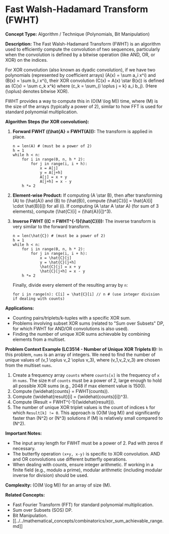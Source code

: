 # Fast Walsh-Hadamard Transform (FWHT)

**Concept Type:** Algorithm / Technique (Polynomials, Bit Manipulation)

**Description:**
The Fast Walsh-Hadamard Transform (FWHT) is an algorithm used to efficiently compute the convolution of two sequences, particularly when the convolution is defined by a bitwise operation (like AND, OR, or XOR) on the indices.

For XOR convolution (also known as dyadic convolution), if we have two polynomials (represented by coefficient arrays) \(A(x) = \sum a_i x^i\) and \(B(x) = \sum b_i x^i\), their XOR convolution \(C(x) = A(x) \star B(x)\) is defined as \(C(x) = \sum c_k x^k\) where \(c_k = \sum_{i \oplus j = k} a_i b_j\). (Here \(\oplus\) denotes bitwise XOR).

FWHT provides a way to compute this in \(O(M \log M)\) time, where \(M\) is the size of the arrays (typically a power of 2), similar to how FFT is used for standard polynomial multiplication.

**Algorithm Steps (for XOR convolution):**

1.  **Forward FWHT (\(\hat{A} = FWHT(A)\)):**
    The transform is applied in place.
    ```
    n = len(A) # (must be a power of 2)
    h = 1
    while h < n:
        for i in range(0, n, h * 2):
            for j in range(i, i + h):
                x = A[j]
                y = A[j+h]
                A[j] = x + y
                A[j+h] = x - y
        h *= 2
    ```

2.  **Element-wise Product:**
    If computing \(A \star B\), then after transforming \(A\) to \(\hat{A}\) and \(B\) to \(\hat{B}\), compute \(\hat{C}[i] = \hat{A}[i] \cdot \hat{B}[i]\) for all \(i\).
    If computing \(A \star A \star A\) (for sum of 3 elements), compute \(\hat{C}[i] = (\hat{A}[i])^3\).

3.  **Inverse FWHT (\(C = FWHT^{-1}(\hat{C})\)):**
    The inverse transform is very similar to the forward transform.
    ```
    n = len(\hat{C}) # (must be a power of 2)
    h = 1
    while h < n:
        for i in range(0, n, h * 2):
            for j in range(i, i + h):
                x = \hat{C}[j]
                y = \hat{C}[j+h]
                \hat{C}[j] = x + y
                \hat{C}[j+h] = x - y
        h *= 2
    ```
    Finally, divide every element of the resulting array by `n`:
    ```
    for i in range(n): C[i] = \hat{C}[i] // n # (use integer division if dealing with counts)
    ```

**Applications:**
*   Counting pairs/triplets/k-tuples with a specific XOR sum.
*   Problems involving subset XOR sums (related to "Sum over Subsets" DP, for which FWHT for AND/OR convolutions is also used).
*   Finding the number of unique XOR sums achievable by combining elements from a multiset.

**Problem Context Example (LC3514 - Number of Unique XOR Triplets II):**
In this problem, `nums` is an array of integers. We need to find the number of unique values of \(v_1 \oplus v_2 \oplus v_3\), where \(v_1,v_2,v_3\) are chosen from the multiset `nums`.
1. Create a frequency array `counts` where `counts[x]` is the frequency of `x` in `nums`. The size `M` of `counts` must be a power of 2, large enough to hold all possible XOR sums (e.g., 2048 if max element value is 1500).
2. Compute \(\widehat{counts} = FWHT(counts)\).
3. Compute \(\widehat{result}[i] = (\widehat{counts}[i])^3\).
4. Compute \(Result = FWHT^{-1}(\widehat{result})\).
5. The number of unique XOR triplet values is the count of indices `k` for which `Result[k] != 0`.
This approach is \(O(M \log M)\) and significantly faster than \(N^2\) or \(N^3\) solutions if \(M\) is relatively small compared to \(N^2\).

**Important Notes:**
*   The input array length for FWHT must be a power of 2. Pad with zeros if necessary.
*   The butterfly operation `(x+y, x-y)` is specific to XOR convolution. AND and OR convolutions use different butterfly operations.
*   When dealing with counts, ensure integer arithmetic. If working in a finite field (e.g., modulo a prime), modular arithmetic (including modular inverse for division) should be used.

**Complexity:** \(O(M \log M)\) for an array of size \(M\).

**Related Concepts:**
*   Fast Fourier Transform (FFT) for standard polynomial multiplication.
*   Sum over Subsets (SOS) DP.
*   Bit Manipulation.
*   [[../../mathematical_concepts/combinatorics/xor_sum_achievable_range.md]]
 